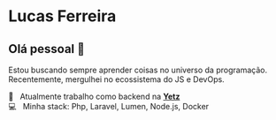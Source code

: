 # Lucas Ferreira

## Olá pessoal 👋

Estou buscando sempre aprender coisas no universo da programação. Recentemente, mergulhei no ecossistema do JS e DevOps.

 :checkered_flag:  &nbsp; Atualmente  trabalho como backend na **[Yetz](https://yetzcards.com.br)** 
 <br/> :computer: &nbsp; Minha stack: Php, Laravel, Lumen, Node.js, Docker  
